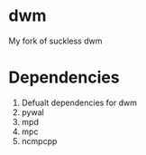 # dwm
My fork of suckless dwm

# Dependencies 

1. Defualt dependencies for dwm 
2. pywal 
3. mpd
4. mpc
5. ncmpcpp
